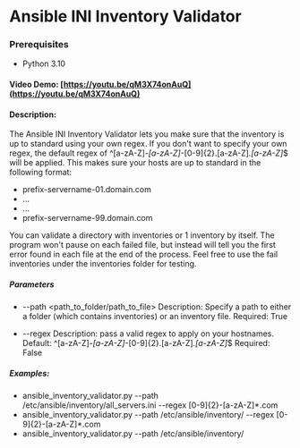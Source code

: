  # Ansible INI Inventory Validator
  ### Prerequisites
  - Python 3.10
  #### Video Demo:  [https://youtu.be/qM3X74onAuQ](https://youtu.be/qM3X74onAuQ)
  #### Description:
  The Ansible INI Inventory Validator lets you make sure that the inventory is up to standard using your own regex.
  If you don't want to specify your own regex, the default regex of ^[a-zA-Z]*-[a-zA-Z]*-[0-9]{2}\.[a-zA-Z]*\.[a-zA-Z]*$ will be applied.
  This makes sure your hosts are up to standard in the following format:
  - prefix-servername-01.domain.com
  - ...
  - ...
  - prefix-servername-99.domain.com
  
  You can validate a directory with inventories or 1 inventory by itself.
  The program won't pause on each failed file, but instead will tell you the first error found in each file at the end of the process.
  Feel free to use the fail inventories under the inventories folder for testing.
  ##### Parameters
  * --path <path_to_folder/path_to_file>
  Description: Specify a path to either a folder (which contains inventories) or an inventory file.
  Required: True

  * --regex <Regex to apply>
  Description: pass a valid regex to apply on your hostnames.
  Default: ^[a-zA-Z]*-[a-zA-Z]*-[0-9]{2}\.[a-zA-Z]*\.[a-zA-Z]*$
  Required: False

  ##### Examples:
  - ansible_inventory_validator.py --path /etc/ansible/inventory/all_servers.ini --regex [0-9]{2}-[a-zA-Z]*\.com
  - ansible_inventory_validator.py --path /etc/ansible/inventory/ --regex [0-9]{2}-[a-zA-Z]*\.com
  - ansible_inventory_validator.py --path /etc/ansible/inventory/
